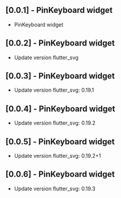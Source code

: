 ## [0.0.1] - PinKeyboard widget

* PinKeyboard widget

## [0.0.2] - PinKeyboard widget

* Update version flutter_svg

## [0.0.3] - PinKeyboard widget

* Update version flutter_svg: 0.19.1

## [0.0.4] - PinKeyboard widget

* Update version flutter_svg: 0.19.2

## [0.0.5] - PinKeyboard widget

* Update version flutter_svg: 0.19.2+1

## [0.0.6] - PinKeyboard widget

* Update version flutter_svg: 0.19.3
